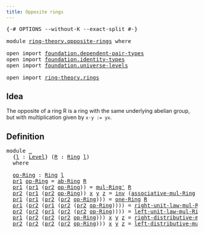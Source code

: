 ```yaml
---
title: Opposite rings
---
```


<pre class="Agda"><a id="40" class="Symbol">{-#</a> <a id="44" class="Keyword">OPTIONS</a> <a id="52" class="Pragma">--without-K</a> <a id="64" class="Pragma">--exact-split</a> <a id="78" class="Symbol">#-}</a>

<a id="83" class="Keyword">module</a> <a id="90" href="ring-theory.opposite-rings.html" class="Module">ring-theory.opposite-rings</a> <a id="117" class="Keyword">where</a>

<a id="124" class="Keyword">open</a> <a id="129" class="Keyword">import</a> <a id="136" href="foundation.dependent-pair-types.html" class="Module">foundation.dependent-pair-types</a>
<a id="168" class="Keyword">open</a> <a id="173" class="Keyword">import</a> <a id="180" href="foundation.identity-types.html" class="Module">foundation.identity-types</a>
<a id="206" class="Keyword">open</a> <a id="211" class="Keyword">import</a> <a id="218" href="foundation.universe-levels.html" class="Module">foundation.universe-levels</a>

<a id="246" class="Keyword">open</a> <a id="251" class="Keyword">import</a> <a id="258" href="ring-theory.rings.html" class="Module">ring-theory.rings</a>
</pre>
## Idea

The opposite of a ring R is a ring with the same underlying abelian group, but with multiplication given by `x·y := yx`.

## Definition

<pre class="Agda"><a id="435" class="Keyword">module</a> <a id="442" href="ring-theory.opposite-rings.html#442" class="Module">_</a>
  <a id="446" class="Symbol">{</a><a id="447" href="ring-theory.opposite-rings.html#447" class="Bound">l</a> <a id="449" class="Symbol">:</a> <a id="451" href="Agda.Primitive.html#597" class="Postulate">Level</a><a id="456" class="Symbol">}</a> <a id="458" class="Symbol">(</a><a id="459" href="ring-theory.opposite-rings.html#459" class="Bound">R</a> <a id="461" class="Symbol">:</a> <a id="463" href="ring-theory.rings.html#2551" class="Function">Ring</a> <a id="468" href="ring-theory.opposite-rings.html#447" class="Bound">l</a><a id="469" class="Symbol">)</a>
  <a id="473" class="Keyword">where</a>

  <a id="482" href="ring-theory.opposite-rings.html#482" class="Function">op-Ring</a> <a id="490" class="Symbol">:</a> <a id="492" href="ring-theory.rings.html#2551" class="Function">Ring</a> <a id="497" href="ring-theory.opposite-rings.html#447" class="Bound">l</a>
  <a id="501" href="foundation-core.dependent-pair-types.html#592" class="Field">pr1</a> <a id="505" href="ring-theory.opposite-rings.html#482" class="Function">op-Ring</a> <a id="513" class="Symbol">=</a> <a id="515" href="ring-theory.rings.html#2665" class="Function">ab-Ring</a> <a id="523" href="ring-theory.opposite-rings.html#459" class="Bound">R</a>
  <a id="527" href="foundation-core.dependent-pair-types.html#592" class="Field">pr1</a> <a id="531" class="Symbol">(</a><a id="532" href="foundation-core.dependent-pair-types.html#592" class="Field">pr1</a> <a id="536" class="Symbol">(</a><a id="537" href="foundation-core.dependent-pair-types.html#604" class="Field">pr2</a> <a id="541" href="ring-theory.opposite-rings.html#482" class="Function">op-Ring</a><a id="548" class="Symbol">))</a> <a id="551" class="Symbol">=</a> <a id="553" href="ring-theory.rings.html#6686" class="Function">mul-Ring&#39;</a> <a id="563" href="ring-theory.opposite-rings.html#459" class="Bound">R</a>
  <a id="567" href="foundation-core.dependent-pair-types.html#604" class="Field">pr2</a> <a id="571" class="Symbol">(</a><a id="572" href="foundation-core.dependent-pair-types.html#592" class="Field">pr1</a> <a id="576" class="Symbol">(</a><a id="577" href="foundation-core.dependent-pair-types.html#604" class="Field">pr2</a> <a id="581" href="ring-theory.opposite-rings.html#482" class="Function">op-Ring</a><a id="588" class="Symbol">))</a> <a id="591" href="ring-theory.opposite-rings.html#591" class="Bound">x</a> <a id="593" href="ring-theory.opposite-rings.html#593" class="Bound">y</a> <a id="595" href="ring-theory.opposite-rings.html#595" class="Bound">z</a> <a id="597" class="Symbol">=</a> <a id="599" href="foundation-core.identity-types.html#2716" class="Function">inv</a> <a id="603" class="Symbol">(</a><a id="604" href="ring-theory.rings.html#6931" class="Function">associative-mul-Ring</a> <a id="625" href="ring-theory.opposite-rings.html#459" class="Bound">R</a> <a id="627" href="ring-theory.opposite-rings.html#595" class="Bound">z</a> <a id="629" href="ring-theory.opposite-rings.html#593" class="Bound">y</a> <a id="631" href="ring-theory.opposite-rings.html#591" class="Bound">x</a> <a id="633" class="Symbol">)</a>
  <a id="637" href="foundation-core.dependent-pair-types.html#592" class="Field">pr1</a> <a id="641" class="Symbol">(</a><a id="642" href="foundation-core.dependent-pair-types.html#592" class="Field">pr1</a> <a id="646" class="Symbol">(</a><a id="647" href="foundation-core.dependent-pair-types.html#604" class="Field">pr2</a> <a id="651" class="Symbol">(</a><a id="652" href="foundation-core.dependent-pair-types.html#604" class="Field">pr2</a> <a id="656" href="ring-theory.opposite-rings.html#482" class="Function">op-Ring</a><a id="663" class="Symbol">)))</a> <a id="667" class="Symbol">=</a> <a id="669" href="ring-theory.rings.html#8018" class="Function">one-Ring</a> <a id="678" href="ring-theory.opposite-rings.html#459" class="Bound">R</a>
  <a id="682" href="foundation-core.dependent-pair-types.html#592" class="Field">pr1</a> <a id="686" class="Symbol">(</a><a id="687" href="foundation-core.dependent-pair-types.html#604" class="Field">pr2</a> <a id="691" class="Symbol">(</a><a id="692" href="foundation-core.dependent-pair-types.html#592" class="Field">pr1</a> <a id="696" class="Symbol">(</a><a id="697" href="foundation-core.dependent-pair-types.html#604" class="Field">pr2</a> <a id="701" class="Symbol">(</a><a id="702" href="foundation-core.dependent-pair-types.html#604" class="Field">pr2</a> <a id="706" href="ring-theory.opposite-rings.html#482" class="Function">op-Ring</a><a id="713" class="Symbol">))))</a> <a id="718" class="Symbol">=</a> <a id="720" href="ring-theory.rings.html#8252" class="Function">right-unit-law-mul-Ring</a> <a id="744" href="ring-theory.opposite-rings.html#459" class="Bound">R</a>
  <a id="748" href="foundation-core.dependent-pair-types.html#604" class="Field">pr2</a> <a id="752" class="Symbol">(</a><a id="753" href="foundation-core.dependent-pair-types.html#604" class="Field">pr2</a> <a id="757" class="Symbol">(</a><a id="758" href="foundation-core.dependent-pair-types.html#592" class="Field">pr1</a> <a id="762" class="Symbol">(</a><a id="763" href="foundation-core.dependent-pair-types.html#604" class="Field">pr2</a> <a id="767" class="Symbol">(</a><a id="768" href="foundation-core.dependent-pair-types.html#604" class="Field">pr2</a> <a id="772" href="ring-theory.opposite-rings.html#482" class="Function">op-Ring</a><a id="779" class="Symbol">))))</a> <a id="784" class="Symbol">=</a> <a id="786" href="ring-theory.rings.html#8096" class="Function">left-unit-law-mul-Ring</a> <a id="809" href="ring-theory.opposite-rings.html#459" class="Bound">R</a>
  <a id="813" href="foundation-core.dependent-pair-types.html#592" class="Field">pr1</a> <a id="817" class="Symbol">(</a><a id="818" href="foundation-core.dependent-pair-types.html#604" class="Field">pr2</a> <a id="822" class="Symbol">(</a><a id="823" href="foundation-core.dependent-pair-types.html#604" class="Field">pr2</a> <a id="827" class="Symbol">(</a><a id="828" href="foundation-core.dependent-pair-types.html#604" class="Field">pr2</a> <a id="832" href="ring-theory.opposite-rings.html#482" class="Function">op-Ring</a><a id="839" class="Symbol">)))</a> <a id="843" href="ring-theory.opposite-rings.html#843" class="Bound">x</a> <a id="845" href="ring-theory.opposite-rings.html#845" class="Bound">y</a> <a id="847" href="ring-theory.opposite-rings.html#847" class="Bound">z</a> <a id="849" class="Symbol">=</a> <a id="851" href="ring-theory.rings.html#7470" class="Function">right-distributive-mul-add-Ring</a> <a id="883" href="ring-theory.opposite-rings.html#459" class="Bound">R</a> <a id="885" href="ring-theory.opposite-rings.html#845" class="Bound">y</a> <a id="887" href="ring-theory.opposite-rings.html#847" class="Bound">z</a> <a id="889" href="ring-theory.opposite-rings.html#843" class="Bound">x</a>
  <a id="893" href="foundation-core.dependent-pair-types.html#604" class="Field">pr2</a> <a id="897" class="Symbol">(</a><a id="898" href="foundation-core.dependent-pair-types.html#604" class="Field">pr2</a> <a id="902" class="Symbol">(</a><a id="903" href="foundation-core.dependent-pair-types.html#604" class="Field">pr2</a> <a id="907" class="Symbol">(</a><a id="908" href="foundation-core.dependent-pair-types.html#604" class="Field">pr2</a> <a id="912" href="ring-theory.opposite-rings.html#482" class="Function">op-Ring</a><a id="919" class="Symbol">)))</a> <a id="923" href="ring-theory.opposite-rings.html#923" class="Bound">x</a> <a id="925" href="ring-theory.opposite-rings.html#925" class="Bound">y</a> <a id="927" href="ring-theory.opposite-rings.html#927" class="Bound">z</a> <a id="929" class="Symbol">=</a> <a id="931" href="ring-theory.rings.html#7263" class="Function">left-distributive-mul-add-Ring</a> <a id="962" href="ring-theory.opposite-rings.html#459" class="Bound">R</a> <a id="964" href="ring-theory.opposite-rings.html#927" class="Bound">z</a> <a id="966" href="ring-theory.opposite-rings.html#923" class="Bound">x</a> <a id="968" href="ring-theory.opposite-rings.html#925" class="Bound">y</a>
</pre>